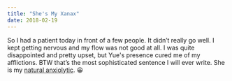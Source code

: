 ```yaml
---
title: "She's My Xanax"
date: 2018-02-19
---
```

So I had a patient today in front of a few people. It didn’t really go well. I kept getting nervous and my flow was not good at all. I was quite disappointed and pretty upset, but Yue's presence cured me of my afflictions. BTW that’s the most sophisticated sentence I will ever write. She is my [natural anxiolytic](https://media.giphy.com/media/dJGYFScvBjfRabiH7m/giphy.gif). 😀

